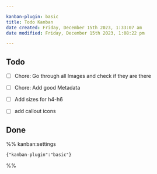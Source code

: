 ```yaml
---

kanban-plugin: basic
title: Todo Kanban
date created: Friday, December 15th 2023, 1:33:07 am
date modified: Friday, December 15th 2023, 1:08:22 pm

---
```


## Todo

- [ ] Chore: Go through all Images and check if they are there
- [ ] Chore: Add good Metadata
- [ ] Add sizes for h4-h6
- [ ] add callout icons


## Done





%% kanban:settings
```
{"kanban-plugin":"basic"}
```
%%